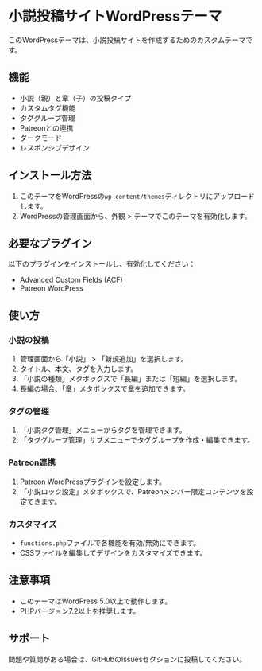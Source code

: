 # 小説投稿サイトWordPressテーマ

このWordPressテーマは、小説投稿サイトを作成するためのカスタムテーマです。

## 機能

- 小説（親）と章（子）の投稿タイプ
- カスタムタグ機能
- タググループ管理
- Patreonとの連携
- ダークモード
- レスポンシブデザイン

## インストール方法

1. このテーマをWordPressの`wp-content/themes`ディレクトリにアップロードします。
2. WordPressの管理画面から、外観 > テーマでこのテーマを有効化します。

## 必要なプラグイン

以下のプラグインをインストールし、有効化してください：

- Advanced Custom Fields (ACF)
- Patreon WordPress

## 使い方

### 小説の投稿

1. 管理画面から「小説」 > 「新規追加」を選択します。
2. タイトル、本文、タグを入力します。
3. 「小説の種類」メタボックスで「長編」または「短編」を選択します。
4. 長編の場合、「章」メタボックスで章を追加できます。

### タグの管理

1. 「小説タグ管理」メニューからタグを管理できます。
2. 「タググループ管理」サブメニューでタググループを作成・編集できます。

### Patreon連携

1. Patreon WordPressプラグインを設定します。
2. 「小説ロック設定」メタボックスで、Patreonメンバー限定コンテンツを設定できます。

### カスタマイズ

- `functions.php`ファイルで各機能を有効/無効にできます。
- CSSファイルを編集してデザインをカスタマイズできます。

## 注意事項

- このテーマはWordPress 5.0以上で動作します。
- PHPバージョン7.2以上を推奨します。

## サポート

問題や質問がある場合は、GitHubのIssuesセクションに投稿してください。